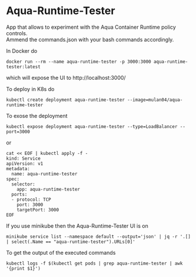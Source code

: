 # Aqua-Runtime-Tester
App that allows to experiment with the Aqua Container Runtime policy controls.<br>
Ammend the commands.json with your bash commands accordingly.


In Docker do
```[bash]
docker run --rm --name aqua-runtime-tester -p 3000:3000 aqua-runtime-tester:latest
```
which will expose the UI to http://localhost:3000/

To deploy in K8s do
```[bash]
kubectl create deployment aqua-runtime-tester --image=mulan04/aqua-runtime-tester
```

To exose the deployment
```[bash]
kubectl expose deployment aqua-runtime-tester --type=LoadBalancer --port=3000
```

or
```[bash]
cat << EOF | kubectl apply -f -
kind: Service
apiVersion: v1
metadata:
  name: aqua-runtime-tester
spec:
  selector:
    app: aqua-runtime-tester
  ports:
  - protocol: TCP
    port: 3000
    targetPort: 3000
EOF
```

If you use minikube then the Aqua-Runtime-Tester UI is on 
```[bash]
minikube service list --namespace default --output='json' | jq -r '.[] | select(.Name == "aqua-runtime-tester").URLs[0]'
```

To get the output of the executed commands
```[bash]
kubectl logs -f $(kubectl get pods | grep aqua-runtime-tester | awk '{print $1}') 
```
